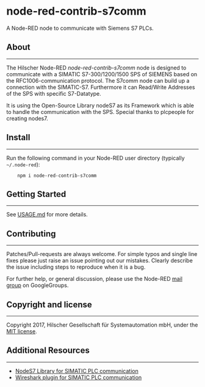 # node-red-contrib-s7comm

A Node-RED node to communicate with Siemens S7 PLCs.


## About
-----------
The Hilscher Node-RED *node-red-contrib-s7comm* node is designed to communicate with a SIMATIC S7-300/1200/1500 SPS of SIEMENS based on the RFC1006-communication protocol. The S7comm node can build up a connection with the SIMATIC-S7. Furthermore it can Read/Write Addresses of the SPS with specific S7-Datatype.

It is using the Open-Source Library nodeS7 as its Framework which is able to handle the communication with the SPS. Special thanks to plcpeople for creating nodes7.

## Install
-----------
Run the following command in your Node-RED user directory (typically `~/.node-red`):

        npm i node-red-contrib-s7comm

## Getting Started
-----------
See [USAGE.md](USAGE.md) for more details.


## Contributing
-----------
Patches/Pull-requests are always welcome. For simple typos and single line fixes please just raise an issue pointing out our mistakes. Clearly describe the issue including steps to reproduce when it is a bug.

For further help, or general discussion, please use the
Node-RED [mail group](https://groups.google.com/forum/#!forum/node-red) on GoogleGroups.


## Copyright and license
-----------
Copyright 2017, Hilscher Gesellschaft für Systemautomation mbH, under the [MIT license](LICENSE).


## Additional Resources
-----------
* [NodeS7 Library for SIMATIC PLC communication](https://github.com/plcpeople/nodeS7)
* [Wireshark plugin for SIMATIC PLC communication](https://sourceforge.net/projects/s7commwireshark)



